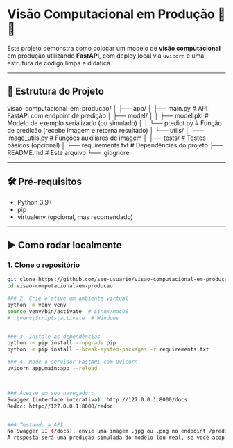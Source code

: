 # Visão Computacional em Produção 🚀📸

Este projeto demonstra como colocar um modelo de **visão computacional** em produção utilizando **FastAPI**, com deploy local via `uvicorn` e uma estrutura de código limpa e didática.

---

## 📂 Estrutura do Projeto

visao-computacional-em-producao/
│
├── app/
│ ├── main.py # API FastAPI com endpoint de predição
│ ├── model/
│ │ ├── model.pkl # Modelo de exemplo serializado (ou simulado)
│ │ └── predict.py # Função de predição (recebe imagem e retorna resultado)
│ └── utils/
│ └── image_utils.py # Funções auxiliares de imagem
│
├── tests/ # Testes básicos (opcional)
│
├── requirements.txt # Dependências do projeto
├── README.md # Este arquivo
└── .gitignore


---

## 🛠️ Pré-requisitos

- Python 3.9+
- pip
- virtualenv (opcional, mas recomendado)

---

## ▶️ Como rodar localmente

### 1. Clone o repositório

```bash
git clone https://github.com/seu-usuario/visao-computacional-em-producao.git
cd visao-computacional-em-producao

### 2. Crie e ative um ambiente virtual
python -m venv venv
source venv/bin/activate  # Linux/macOS
# .\venv\Scripts\activate  # Windows


### 3. Instale as dependências
python -m pip install --upgrade pip
python -m pip install --break-system-packages -r requirements.txt

### 4. Rode o servidor FastAPI com Uvicorn
uvicorn app.main:app --reload



### Acesse em seu navegador:
Swagger (interface interativa): http://127.0.0.1:8000/docs
Redoc: http://127.0.0.1:8000/redoc


### Testando a API
No Swagger UI (/docs), envie uma imagem .jpg ou .png no endpoint /predict.
A resposta será uma predição simulada do modelo (ou real, se você acoplar um .pkl válido).
